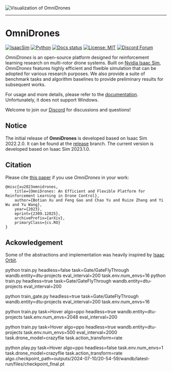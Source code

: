 ![Visualization of OmniDrones](docs/source/_static/visualization.jpg)

---

# OmniDrones

[![IsaacSim](https://img.shields.io/badge/Isaac%20Sim-2023.1.0-orange.svg)](https://docs.omniverse.nvidia.com/app_isaacsim/app_isaacsim/overview.html)
[![Python](https://img.shields.io/badge/python-3.10-blue.svg)](https://docs.python.org/3/whatsnew/3.7.html)
[![Docs status](https://img.shields.io/badge/docs-passing-brightgreen.svg)](https://omnidrones.readthedocs.io/en/latest/)
[![License: MIT](https://img.shields.io/badge/License-MIT-yellow.svg)](https://opensource.org/licenses/MIT)
[![Discord Forum](https://dcbadge.vercel.app/api/server/J4QvXR6tQj)](https://discord.gg/J4QvXR6tQj)


*OmniDrones* is an open-source platform designed for reinforcement learning research on multi-rotor drone systems. Built on [Nvidia Isaac Sim](https://docs.omniverse.nvidia.com/app_isaacsim/app_isaacsim/overview.html), *OmniDrones* features highly efficient and flxeible simulation that can be adopted for various research purposes. We also provide a suite of benchmark tasks and algorithm baselines to provide preliminary results for subsequent works.

For usage and more details, please refer to the [documentation](https://omnidrones.readthedocs.io/en/latest/). Unfortunately, it does not support Windows.

Welcome to join our [Discord](https://discord.gg/J4QvXR6tQj) for discussions and questions!

## Notice

The initial release of **OmniDrones** is developed based on Isaac Sim 2022.2.0. It can be found at the [release](https://github.com/btx0424/OmniDrones/tree/release) branch. The current version is developed based on Isaac Sim 2023.1.0. 


## Citation

Please cite [this paper](https://arxiv.org/abs/2309.12825) if you use *OmniDrones* in your work:

```
@misc{xu2023omnidrones,
    title={OmniDrones: An Efficient and Flexible Platform for Reinforcement Learning in Drone Control}, 
    author={Botian Xu and Feng Gao and Chao Yu and Ruize Zhang and Yi Wu and Yu Wang},
    year={2023},
    eprint={2309.12825},
    archivePrefix={arXiv},
    primaryClass={cs.RO}
}
```


## Ackowledgement

Some of the abstractions and implementation was heavily inspired by [Isaac Orbit](https://github.com/NVIDIA-Omniverse/Orbit).




python train.py headless=false task=Gate/GateFlyThrough wandb.entity=dtu-projects eval_interval=200 task.env.num_envs=16
python train.py headless=true task=Gate/GateFlyThrough wandb.entity=dtu-projects eval_interval=200

python train_gate.py headless=true task=Gate/GateFlyThrough wandb.entity=dtu-projects eval_interval=200 task.env.num_envs=16


python train.py task=Hover algo=ppo headless=true wandb.entity=dtu-projects task.env.num_envs=2048 eval_interval=200


python train.py task=Hover algo=ppo headless=true wandb.entity=dtu-projects task.env.num_envs=500 eval_interval=2000 task.drone_model=crazyflie task.action_transform=rate

python play.py task=Hover algo=ppo headless=false task.env.num_envs=1 task.drone_model=crazyflie task.action_transform=rate algo.checkpoint_path=outputs/2024-07-10/20-54-59/wandb/latest-run/files/checkpoint_final.pt